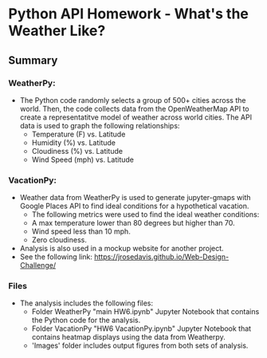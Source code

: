 # Python API Homework - What's the Weather Like?

## Summary
### WeatherPy:
* The Python code randomly selects a group of 500+ cities across the world. Then, the code collects data from the OpenWeatherMap API to create a representatitve model of weather across world cities. The API data is used to graph the following relationships:
    * Temperature (F) vs. Latitude
    * Humidity (%) vs. Latitude
    * Cloudiness (%) vs. Latitude
    * Wind Speed (mph) vs. Latitude
### VacationPy:
* Weather data from WeatherPy is used to generate jupyter-gmaps with Google Places API to find ideal conditions for a hypothetical vacation.
    * The following metrics were used to find the ideal weather conditions:
    * A max temperature lower than 80 degrees but higher than 70.
    * Wind speed less than 10 mph.
    * Zero cloudiness.
* Analysis is also used in a mockup website for another project. 
* See the following link: https://jrosedavis.github.io/Web-Design-Challenge/
### Files
* The analysis includes the following files:
    * Folder WeatherPy "main HW6.ipynb" Jupyter Notebook that contains the Python code for the analysis.
    * Folder VacationPy "HW6 VacationPy.ipynb" Jupyter Notebook that contains heatmap displays using the data from Weatherpy.
    * 'Images' folder includes output figures from both sets of analysis.

